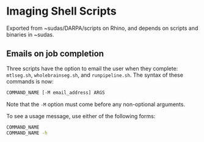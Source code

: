 # Imaging Shell Scripts

Exported from ~sudas/DARPA/scripts on Rhino, and depends on scripts and
binaries in ~sudas.


## Emails on job completion

Three scripts have the option to email the user when they complete:
```mtlseg.sh```, ```wholebrainseg.sh```, and ```runpipeline.sh```. The
syntax of these commands is now:

```bash
COMMAND_NAME [-M email_address] ARGS
```

Note that the ```-M``` option must come before any non-optional arguments.

To see a usage message, use either of the following forms:
```bash
COMMAND_NAME
COMMAND_NAME -h
```